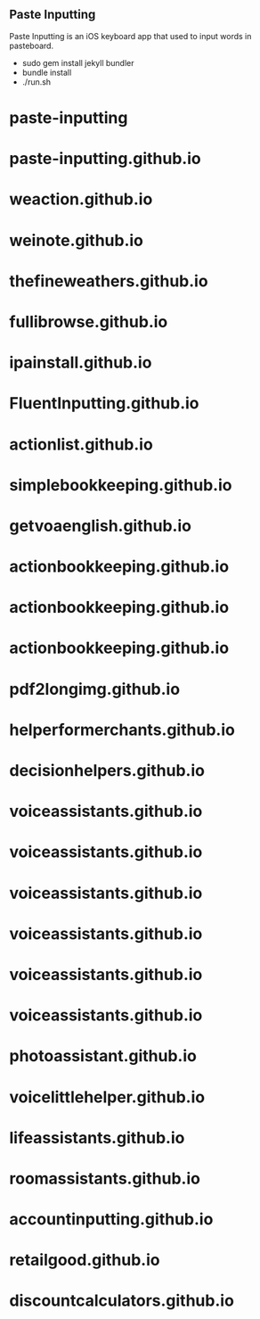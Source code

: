 ## Paste Inputting

Paste Inputting is an iOS keyboard app that used to input words in pasteboard.

* sudo gem install jekyll bundler
* bundle install
* ./run.sh

# paste-inputting
# paste-inputting.github.io
# weaction.github.io
# weinote.github.io
# thefineweathers.github.io
# fullibrowse.github.io
# ipainstall.github.io
# FluentInputting.github.io
# actionlist.github.io
# simplebookkeeping.github.io
# getvoaenglish.github.io
# actionbookkeeping.github.io
# actionbookkeeping.github.io
# actionbookkeeping.github.io
# pdf2longimg.github.io
# helperformerchants.github.io
# decisionhelpers.github.io
# voiceassistants.github.io
# voiceassistants.github.io
# voiceassistants.github.io
# voiceassistants.github.io
# voiceassistants.github.io
# voiceassistants.github.io
# photoassistant.github.io
# voicelittlehelper.github.io
# lifeassistants.github.io
# roomassistants.github.io
# accountinputting.github.io
# retailgood.github.io
# discountcalculators.github.io
